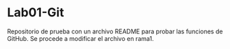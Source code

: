 # Lab01-Git
Repositorio de prueba con un archivo README para probar las funciones de GitHub.
Se procede a modificar el archivo en rama1.
